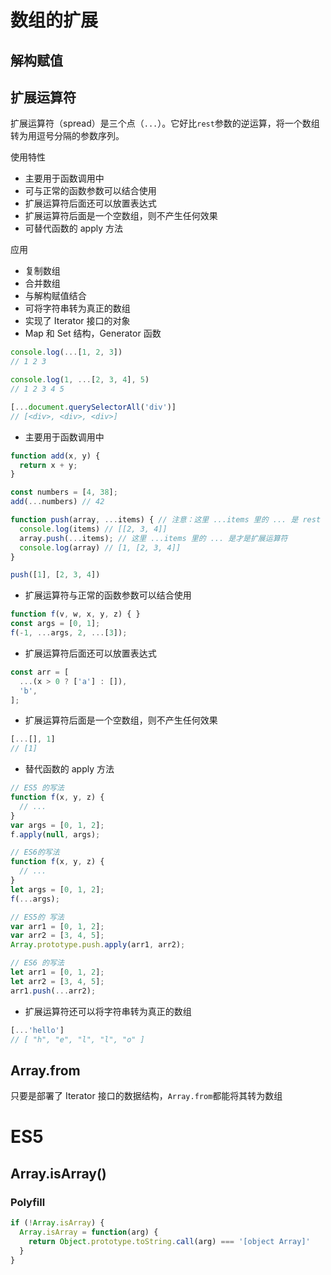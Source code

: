 # 数组的扩展

## 解构赋值


## 扩展运算符

扩展运算符（spread）是三个点（`...`）。它好比`rest`参数的逆运算，将一个数组转为用逗号分隔的参数序列。

使用特性
- 主要用于函数调用中
- 可与正常的函数参数可以结合使用
- 扩展运算符后面还可以放置表达式
- 扩展运算符后面是一个空数组，则不产生任何效果
- 可替代函数的 apply 方法

应用
- 复制数组
- 合并数组
- 与解构赋值结合
- 可将字符串转为真正的数组
- 实现了 Iterator 接口的对象
- Map 和 Set 结构，Generator 函数

```js
console.log(...[1, 2, 3])
// 1 2 3

console.log(1, ...[2, 3, 4], 5)
// 1 2 3 4 5

[...document.querySelectorAll('div')]
// [<div>, <div>, <div>]
```

- 主要用于函数调用中

```js
function add(x, y) {
  return x + y;
}

const numbers = [4, 38];
add(...numbers) // 42
```

```js
function push(array, ...items) { // 注意：这里 ...items 里的 ... 是 rest 参数，不是扩展运算符
  console.log(items) // [[2, 3, 4]]
  array.push(...items); // 这里 ...items 里的 ... 是才是扩展运算符
  console.log(array) // [1, [2, 3, 4]]
}

push([1], [2, 3, 4])
```

- 扩展运算符与正常的函数参数可以结合使用

```js
function f(v, w, x, y, z) { }
const args = [0, 1];
f(-1, ...args, 2, ...[3]);
```

- 扩展运算符后面还可以放置表达式

```js
const arr = [
  ...(x > 0 ? ['a'] : []),
  'b',
];
```

- 扩展运算符后面是一个空数组，则不产生任何效果

```js
[...[], 1]
// [1]
```

- 替代函数的 apply 方法

```js
// ES5 的写法
function f(x, y, z) {
  // ...
}
var args = [0, 1, 2];
f.apply(null, args);

// ES6的写法
function f(x, y, z) {
  // ...
}
let args = [0, 1, 2];
f(...args);
```

```js
// ES5的 写法
var arr1 = [0, 1, 2];
var arr2 = [3, 4, 5];
Array.prototype.push.apply(arr1, arr2);

// ES6 的写法
let arr1 = [0, 1, 2];
let arr2 = [3, 4, 5];
arr1.push(...arr2);
```

- 扩展运算符还可以将字符串转为真正的数组

```js
[...'hello']
// [ "h", "e", "l", "l", "o" ]
```


## Array.from

只要是部署了 Iterator 接口的数据结构，`Array.from`都能将其转为数组


# ES5

## Array.isArray()

### Polyfill

```js
if (!Array.isArray) {
  Array.isArray = function(arg) {
    return Object.prototype.toString.call(arg) === '[object Array]'
  }
}
```


